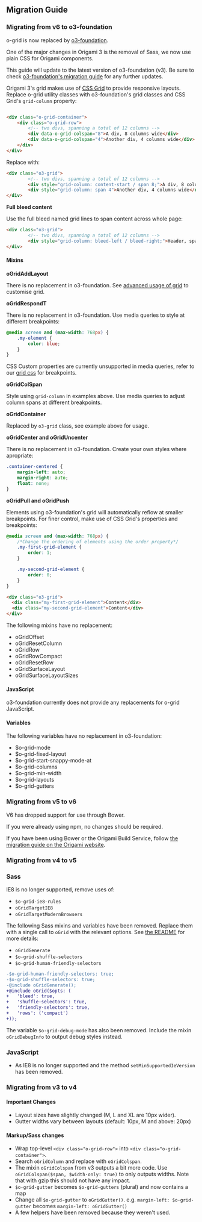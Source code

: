 ## Migration Guide

### Migrating from v6 to o3-foundation

o-grid is now replaced by [o3-foundation](../o3-foundation/README.md).

One of the major changes in Origami 3 is the removal of Sass, we now use plain CSS for Origami components.

This guide will update to the latest version of o3-foundation (v3). Be sure to
check [o3-foundation's migration guide](../o3-foundation/MIGRATION.md) for any further updates.

Origami 3's grid makes use of [CSS Grid](https://css-tricks.com/snippets/css/complete-guide-grid/) to provide responsive layouts. Replace o-grid utility classes with o3-foundation's grid classes and CSS Grid's `grid-column` property:

```html

<div class="o-grid-container">
	<div class="o-grid-row">
		<!-- two divs, spanning a total of 12 columns -->
		<div data-o-grid-colspan="8">A div, 8 columns wide</div>
		<div data-o-grid-colspan="4">Another div, 4 columns wide</div>
	</div>
</div>
```

Replace with:

```html
<div class="o3-grid">
        <!-- two divs, spanning a total of 12 columns -->
        <div style="grid-column: content-start / span 8;">A div, 8 columns wide</div>
        <div style="grid-column: span 4">Another div, 4 columns wide</div>
</div>
```

**Full bleed content**

Use the full bleed named grid lines to span content across whole page:

```html
<div class="o3-grid">
        <!-- two divs, spanning a total of 12 columns -->
        <div style="grid-column: bleed-left / bleed-right;">Header, spans across whole page</div>
</div>
```

#### Mixins

**oGridAddLayout**

There is no replacement in o3-foundation. See [advanced usage of grid](../o3-foundation/README.md#Advanced-usage-of-grid) to customise grid.

**oGridRespondT**

There is no replacement in o3-foundation. Use media queries to style at different breakpoints:

```css
@media screen and (max-width: 768px) {
    .my-element {
        color: blue;
    }
}

```
CSS Custom properties are currently unsupported in media queries, refer to our [grid css](../o3-foundation/src/css/components/grid.css) for breakpoints.

**oGridColSpan**

Style using `grid-column` in examples above. Use media queries to adjust column spans at different breakpoints.

**oGridContainer**

Replaced by `o3-grid` class, see example above for usage.

**oGridCenter and oGridUncenter**

There is no replacement in o3-foundation. Create your own styles where apropriate:

```css
.container-centered {
    margin-left: auto;
    margin-right: auto;
    float: none;
}
```

**oGridPull and oGridPush**

Elements using o3-foundation's grid will automatically reflow at smaller breakpoints. For finer control, make use of CSS Grid's properties and breakpoints:

```css
@media screen and (max-width: 768px) {
    /*Change the ordering of elements using the order property*/
    .my-first-grid-element {
        order: 1;
    }

    .my-second-grid-element {
        order: 0;
    }
}
```

```html
<div class="o3-grid">
  <div class="my-first-grid-element">Content</div>
  <div class="my-second-grid-element">Content</div>
</div>
```

The following mixins have no replacement:

* oGridOffset
* oGridResetColumn
* oGridRow
* oGridRowCompact
* oGridResetRow
* oGridSurfaceLayout
* oGridSurfaceLayoutSizes

#### JavaScript

o3-foundation currently does not provide any replacements for o-grid JavaScript.

#### Variables

The following variables have no replacement in o3-foundation:
 * $o-grid-mode
 * $o-grid-fixed-layout
 * $o-grid-start-snappy-mode-at
 * $o-grid-columns
 * $o-grid-min-width
 * $o-grid-layouts 
 * $o-grid-gutters

### Migrating from v5 to v6

V6 has dropped support for use through Bower.

If you were already using npm, no changes should be required.

If you have been using Bower or the Origami Build Service, follow [the migration guide on the Origami website](https://origami.ft.com/documentation/tutorials/bower-to-npm/).

### Migrating from v4 to v5

### Sass

IE8 is no longer supported, remove uses of:
- `$o-grid-ie8-rules`
- `oGridTargetIE8`
- `oGridTargetModernBrowsers`

The following Sass mixins and variables have been removed. Replace them with a single call to `oGrid` with the relevant options. See [the README](./README.md) for more details:
- `oGridGenerate`
- `$o-grid-shuffle-selectors`
- `$o-grid-human-friendly-selectors`

```diff
-$o-grid-human-friendly-selectors: true;
-$o-grid-shuffle-selectors: true;
-@include oGridGenerate();
+@include oGrid($opts: (
+	'bleed': true,
+	'shuffle-selectors': true,
+	'friendly-selectors': true,
+	'rows': ('compact')
+));
```

The variable `$o-grid-debug-mode` has also been removed. Include the mixin `oGridDebugInfo` to output debug styles instead.

### JavaScript

- As IE8 is no longer supported and the method `setMinSupportedIeVersion` has been removed.

### Migrating from v3 to v4

#### Important Changes

- Layout sizes have slightly changed (M, L and XL are 10px wider).
- Gutter widths vary between layouts (default: 10px, M and above: 20px)

#### Markup/Sass changes

- Wrap top-level `<div class="o-grid-row">` into `<div class="o-grid-container">`.
- Search `oGridColumn` and replace with `oGridColspan`.
- The mixin `oGridColspan` from v3 outputs a bit more code. Use `oGridColspan($span, $width-only: true)` to only outputs widths. Note that with gzip this should not have any impact.
- `$o-grid-gutter` becomes `$o-grid-gutters` (plural) and now contains a map
- Change all `$o-grid-gutter` to `oGridGutter()`. e.g. `margin-left: $o-grid-gutter` becomes `margin-left: oGridGutter()`
- A few helpers have been removed because they weren't used.
